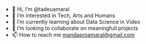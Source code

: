 - 👋 Hi, I’m @tadeuamaral
- 👀 I’m interested in Tech, Arts and Humans
- 🌱 I’m currently learning about Data Science in Video
- 💞️ I’m looking to collaborate on meaningfull projects
- 📫 How to reach me mandaproamaral@gmail.com

<!---
tadeuamaral/tadeuamaral is a ✨ special ✨ repository because its `README.md` (this file) appears on your GitHub profile.
You can click the Preview link to take a look at your changes.
--->
